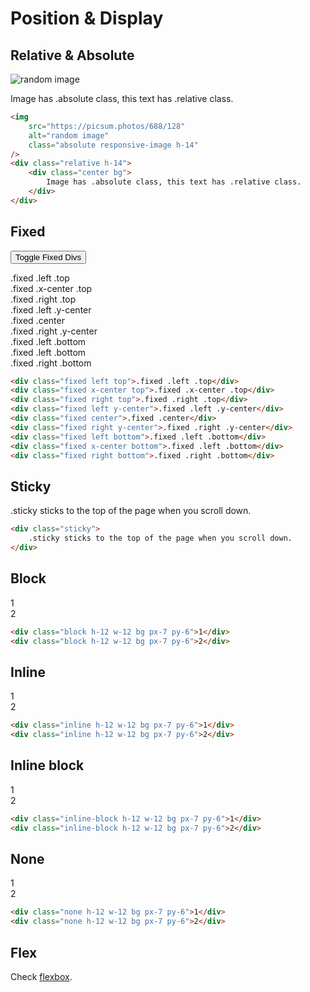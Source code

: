 # Position & Display

<div class="mb--10"></div>

## Relative & Absolute

<img
    src="https://picsum.photos/688/128"
    alt="random image"
    class="absolute responsive-image h-14"
/>

<div class="relative h-14">
    <div class="center bg">
        Image has .absolute class, this text has .relative class.
    </div>
</div>

```html
<img
    src="https://picsum.photos/688/128"
    alt="random image"
    class="absolute responsive-image h-14"
/>
<div class="relative h-14">
    <div class="center bg">
        Image has .absolute class, this text has .relative class.
    </div>
</div>
```

## Fixed

<button class="btn bg-a" onclick='toggle("#position-fixed")'>Toggle Fixed Divs</button>

<div class="hide" id="position-fixed">
    <div class="fixed left top bg-a m-6 p-6">.fixed .left .top</div>
    <div class="fixed x-center top bg-a m-6 p-6">.fixed .x-center .top</div>
    <div class="fixed right top bg-a m-6 p-6">.fixed .right .top</div>
    <div class="fixed left y-center bg-a m-6 p-6">.fixed .left .y-center</div>
    <div class="fixed center bg-a m-6 p-6">.fixed .center</div>
    <div class="fixed right y-center bg-a m-6 p-6">.fixed .right .y-center</div>
    <div class="fixed left bottom bg-a m-6 p-6">.fixed .left .bottom</div>
    <div class="fixed x-center bottom bg-a m-6 p-6">.fixed .left .bottom</div>
    <div class="fixed right bottom bg-a m-6 p-6">.fixed .right .bottom</div>
</div>

```html
<div class="fixed left top">.fixed .left .top</div>
<div class="fixed x-center top">.fixed .x-center .top</div>
<div class="fixed right top">.fixed .right .top</div>
<div class="fixed left y-center">.fixed .left .y-center</div>
<div class="fixed center">.fixed .center</div>
<div class="fixed right y-center">.fixed .right .y-center</div>
<div class="fixed left bottom">.fixed .left .bottom</div>
<div class="fixed x-center bottom">.fixed .left .bottom</div>
<div class="fixed right bottom">.fixed .right .bottom</div>
```

## Sticky

<div class="sticky bg-a px-8 py-7 text-center">
    .sticky sticks to the top of the page when you scroll down.
</div>

```html
<div class="sticky">
    .sticky sticks to the top of the page when you scroll down.
</div>
```

## Block

<div class="block h-12 w-12 bg px-7 py-6">1</div>
<div class="block h-12 w-12 bg px-7 py-6">2</div>

```html
<div class="block h-12 w-12 bg px-7 py-6">1</div>
<div class="block h-12 w-12 bg px-7 py-6">2</div>
```

## Inline

<div class="inline h-12 w-12 bg px-7 py-6">1</div>
<div class="inline h-12 w-12 bg px-7 py-6">2</div>

```html
<div class="inline h-12 w-12 bg px-7 py-6">1</div>
<div class="inline h-12 w-12 bg px-7 py-6">2</div>
```

## Inline block

<div class="inline-block h-12 w-12 bg px-7 py-6">1</div>
<div class="inline-block h-12 w-12 bg px-7 py-6">2</div>

```html
<div class="inline-block h-12 w-12 bg px-7 py-6">1</div>
<div class="inline-block h-12 w-12 bg px-7 py-6">2</div>
```

## None

<div class="none h-12 w-12 bg px-7 py-6">1</div>
<div class="none h-12 w-12 bg px-7 py-6">2</div>

```html
<div class="none h-12 w-12 bg px-7 py-6">1</div>
<div class="none h-12 w-12 bg px-7 py-6">2</div>
```

## Flex

Check [flexbox](flexbox).
